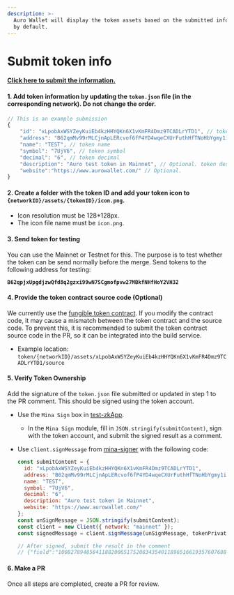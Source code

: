 ```yaml
---
description: >-
  Auro Wallet will display the token assets based on the submitted information
  by default.
---
```


# Submit token info

[**Click here to submit the information.**](https://github.com/aurowallet/launch/tree/master/token)

#### 1. Add token information by updating the `token.json` file (in the corresponding network). Do not change the order.

```typescript
// This is an example submission
{
    "id": "xLpobAxWSYZeyKuiEb4kzHHYQKn6X1vKmFR4Dmz9TCADLrYTD1", // token id
    "address": "B62qmMv99rMLCjnApLERcvof6fP4YD4wqeCXUrFuthHfTNoHbYgmy1i", // token address
    "name": "TEST", // token name
    "symbol": "7UjV6", // token symbol
    "decimal": "6", // token decimal
    "description": "Auro test token in Mainnet", // Optional. token description
    "website":"https://www.aurowallet.com/" // Optional. 
}
```

#### 2. Create a folder with the token ID and add your token icon to `{networkID}/assets/{tokenID}/icon.png`.

* Icon resolution must be 128\*128px.
* The icon file name must be `icon.png`.

#### 3. Send token for testing

You can use the Mainnet or Testnet for this. The purpose is to test whether the token can be send normally before the merge. Send tokens to the following address for testing:

**`B62qpjxUpgdjzwQfd8q2gzxi99wN7SCgmofpvw27MBkfNHfHoY2VH32`**

#### 4. Provide the token contract source code (Optional)

We currently use the [fungible token contract](https://github.com/MinaFoundation/mina-fungible-token/releases/tag/v1.0.0). If you modify the contract code, it may cause a mismatch between the token contract and the source code. To prevent this, it is recommended to submit the token contract source code in the PR, so it can be integrated into the build service.

* Example location: `token/{networkID}/assets/xLpobAxWSYZeyKuiEb4kzHHYQKn6X1vKmFR4Dmz9TCADLrYTD1/source`

#### 5. Verify Token Ownership

Add the signature of the `token.json` file submitted or updated in step 1 to the PR comment. This should be signed using the token account.

* Use the `Mina Sign` box in [test-zkApp](https://test-zkapp.aurowallet.com/).
  * In the `Mina Sign` module, fill in `JSON.stringify(submitContent)`, sign with the token account, and submit the signed result as a comment.
*   Use `client.signMessage` from [mina-signer](https://www.npmjs.com/package/mina-signer) with the following code:

    ```js
    const submitContent = {
      id: "xLpobAxWSYZeyKuiEb4kzHHYQKn6X1vKmFR4Dmz9TCADLrYTD1",
      address: "B62qmMv99rMLCjnApLERcvof6fP4YD4wqeCXUrFuthHfTNoHbYgmy1i",
      name: "TEST",
      symbol: "7UjV6",
      decimal: "6",
      description: "Auro test token in Mainnet",
      website: "https://www.aurowallet.com/"
    };
    const unSignMessage = JSON.stringify(submitContent);
    const client = new Client({ network: "mainnet" });
    const signedMessage = client.signMessage(unSignMessage, tokenPrivateKey);

    // After signed, submit the result in the comment
    // {"field":"10082789485841188200651752083435401189651661935760768844006925598425995295018","scalar":"13559698666955008071097956591497128241909562564253145138590504826423557135826"}
    ```

#### 6. Make a PR

Once all steps are completed, create a PR for review.
